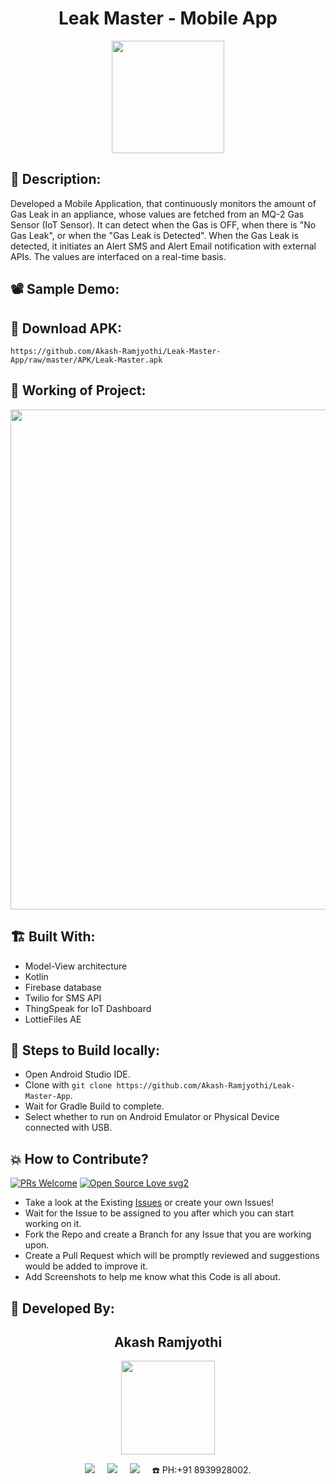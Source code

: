 <h1 align="center">Leak Master - Mobile App</h1>

<p align="center">
<img src="https://github.com/Akash-Ramjyothi/Leak-Master-App/assets/54114888/5d69b8d5-aaab-413e-9701-6864367d0633" width="180" height="180">
</p>

## 📜 Description:
Developed a Mobile Application, that continuously monitors the amount of Gas Leak in an appliance, whose values are fetched from an MQ-2 Gas Sensor (IoT Sensor). It can detect when the Gas is OFF, when there is "No Gas Leak", or when the "Gas Leak is Detected". When the Gas Leak is detected, it initiates an Alert SMS and Alert Email notification with external APIs. The values are interfaced on a real-time basis.

## 📽 Sample Demo:


## 📱 Download APK:
```https://github.com/Akash-Ramjyothi/Leak-Master-App/raw/master/APK/Leak-Master.apk```

## 🧠 Working of Project:
<p align="center">
<img src="https://github.com/Akash-Ramjyothi/Leak-Master-App/assets/54114888/03c31921-361c-4489-9e26-fd9de61fec74" width="800">
</p>

## 🏗 Built With:
- Model-View architecture
- Kotlin
- Firebase database
- Twilio for SMS API
- ThingSpeak for IoT Dashboard
- LottieFiles AE

## 🧪 Steps to Build locally:
- Open Android Studio IDE.
- Clone with `git clone https://github.com/Akash-Ramjyothi/Leak-Master-App`.
- Wait for Gradle Build to complete.
- Select whether to run on Android Emulator or Physical Device connected with USB.

## 💥 How to Contribute?

[![PRs Welcome](https://img.shields.io/badge/PRs-welcome-brightgreen.svg?style=flat-square)](http://makeapullrequest.com)
[![Open Source Love svg2](https://badges.frapsoft.com/os/v2/open-source.svg?v=103)](https://github.com/ellerbrock/open-source-badges/) 

- Take a look at the Existing [Issues](https://github.com/Akash-Ramjyothi/Leak-Master-App/issues) or create your own Issues!
- Wait for the Issue to be assigned to you after which you can start working on it.
- Fork the Repo and create a Branch for any Issue that you are working upon.
- Create a Pull Request which will be promptly reviewed and suggestions would be added to improve it.
- Add Screenshots to help me know what this Code is all about.

## 👦 Developed By:
<h2 align="center">Akash Ramjyothi</h2>
<p align="center">
  <a href="https://github.com/Akash-Ramjyothi"><img src="https://github.com/Akash-Ramjyothi/Leak-Master-Email-API/assets/54114888/ab473d4c-b456-42b3-a112-c35c875de989" width="150px" height="150px"/></a> 
    
<p align="center">
  <a target="_blank"href="https://www.linkedin.com/in/akash-ramjyothi/"><img src="https://img.shields.io/badge/linkedin-%230077B5.svg?&style=for-the-badge&logo=linkedin&logoColor=white" /></a>&nbsp;&nbsp;&nbsp;&nbsp;
  <a href="mailto:akash.ramjyothi@gmail.com?subject=Hello%20Akash,%20From%20Github"><img src="https://img.shields.io/badge/gmail-%23D14836.svg?&style=for-the-badge&logo=gmail&logoColor=white" /></a>&nbsp;&nbsp;&nbsp;&nbsp;
  <a href="https://www.instagram.com/akash.ramjyothi/"><img src="https://img.shields.io/badge/instagram-%23D14836.svg?&style=for-the-badge&logo=instagram&logoColor=pink" /></a>&nbsp;&nbsp;&nbsp;&nbsp;
  ☎️ PH:+91 8939928002.
</p>
